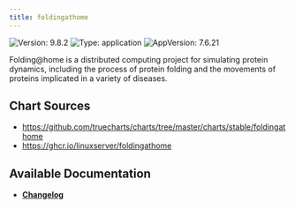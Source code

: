 ```yaml
---
title: foldingathome
---
```


![Version: 9.8.2](https://img.shields.io/badge/Version-9.8.2-informational?style=flat-square) ![Type: application](https://img.shields.io/badge/Type-application-informational?style=flat-square) ![AppVersion: 7.6.21](https://img.shields.io/badge/AppVersion-7.6.21-informational?style=flat-square)

Folding@home is a distributed computing project for simulating protein dynamics, including the process of protein folding and the movements of proteins implicated in a variety of diseases.

## Chart Sources

- https://github.com/truecharts/charts/tree/master/charts/stable/foldingathome
- https://ghcr.io/linuxserver/foldingathome

## Available Documentation

- [**Changelog**](./CHANGELOG.md)
